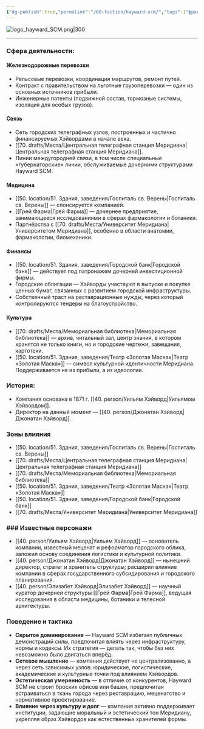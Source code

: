 ```yaml
---
{"dg-publish":true,"permalink":"/60-faction/hayward-scm/","tags":["фракция/фирма"]}
---
```


![logo_hayward_SCM.png|300](/img/user/90.%20files/logo_hayward_SCM.png)
***
### Сфера деятельности: 
#### Железнодорожные перевозки
- Рельсовые перевозки, координация маршрутов, ремонт путей.
- Контракт с правительством на льготные грузоперевозки — один из основных источников прибыли.
- Инженерные патенты (подвижной состав, тормозные системы, изоляция для особых грузов).
#### Связь 
- Сеть городских телеграфных узлов, построенных и частично финансируемых Хэйвордами в начале века.
- [[70. drafts/Места/Центральная телеграфная станция Меридиана\|Центральная телеграфная станция Меридиана]].
- Линии междугородней связи, в том числе специальные «губернаторские» линии, обслуживаемые дочерними структурами Hayward SCM.
#### Медицина 
- [[50. location/51. Здания, заведения/Госпиталь св. Верены\|Госпиталь св. Верены]] — спонсируется компанией. 
- [[Грей Фарма\|Грей Фарма]] — дочернее предприятие, занимающееся исследованиями в сферах фармакологии и ботаники. 
- Партнёрства с [[70. drafts/Места/Университет Меридиана\|Университетом Меридиана]], особенно в области анатомии, фармакологии, биомеханики.
#### Финансы
- [[50. location/51. Здания, заведения/Городской банк\|Городской банк]] — действует под патронажем дочерней инвестиционной фирмы. 
- Городские облигации — Хэйворды участвуют в выпуске и покупке ценных бумаг, связанных с развитием городской инфраструктуры.
- Собственный траст на реставрационные нужды, через который контролируются тендеры на благоустройство.
#### Культура
- [[70. drafts/Места/Мемориальная библиотека\|Мемориальная библиотека]] — архив, читальный зал, центр знания, в котором хранятся не только книги, но и городские чертежи, завещания, картотеки.
- [[50. location/51. Здания, заведения/Театр «Золотая Маска»\|Театр «Золотая Маска»]] — символ культурной идентичности Меридиана. Поддерживается не из прибыли, а из идеологии.
### История: 
- Компания основана в 1871 г. [[40. person/Уильям Хэйворд\|Уильямом Хэйвордом]].
- Директор на данный момент — [[40. person/Джонатан Хэйворд\|Джонатан Хэйворд]].
### Зоны влияния
- [[50. location/51. Здания, заведения/Госпиталь св. Верены\|Госпиталь св. Верены]]
- [[70. drafts/Места/Центральная телеграфная станция Меридиана\|Центральная телеграфная станция Меридиана]]
- [[70. drafts/Места/Мемориальная библиотека\|Мемориальная библиотека]]
- [[50. location/51. Здания, заведения/Театр «Золотая Маска»\|Театр «Золотая Маска»]]
- [[50. location/51. Здания, заведения/Городской банк\|Городской банк]]
- [[70. drafts/Места/Университет Меридиана\|Университет Меридиана]]
### ### Известные персонажи
- [[40. person/Уильям Хэйворд\|Уильям Хэйворд]] — основатель компании, известный меценат и реформатор городского облика, заложил основу соединения логистики и культурной политики.
- [[40. person/Джонатан Хэйворд\|Джонатан Хэйворд]] — нынешний директор, стратег и хранитель структуры; расширил влияние компании в сферах государственного субсидирования и городского планирования.
- [[40. person/Элизабет Хэйворд\|Элизабет Хэйворд]] — научный куратор дочерней структуры [[Грей Фарма\|Грей Фарма]], ведущая исследования в области медицины, ботаники и телесной архитектуры.
### Поведение и тактика
- **Скрытое доминирование** — Hayward SCM избегает публичных демонстраций силы, предпочитая влиять через инфраструктуру, нормы и кодексы. Их стратегия — делать так, чтобы без них невозможно было двигаться вперёд.
- **Сетевое мышление** — компания действует не централизованно, а через сеть зависимых узлов: юридические, логистические, академические и культурные точки под влиянием Хэйвордов.
- **Эстетическая умеренность** — в отличие от конкурентов, Hayward SCM не строит броских офисов или башен, предпочитая встраиваться в ткань города через реставрацию, меценатство и нормативное проектирование.
- **Влияние через культуру и долг** — компания активно поддерживает институции, задающие моральный и эстетический тон Меридиану, укрепляя образ Хэйвордов как естественных хранителей формы.
